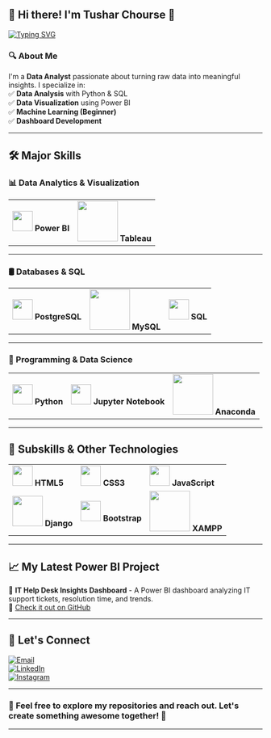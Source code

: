 
## **🚀 Hi there! I'm Tushar Chourse** 👋  

[![Typing SVG](https://readme-typing-svg.herokuapp.com?color=%2336BCF7&lines=Data+Analyst+%7C+Power+BI+%7C+SQL+%7C+Python)](https://git.io/typing-svg)  

### **🔍 About Me**  
I'm a **Data Analyst** passionate about turning raw data into meaningful insights. I specialize in:  
✅ **Data Analysis** with Python & SQL  
✅ **Data Visualization** using Power BI  
✅ **Machine Learning (Beginner)**  
✅ **Dashboard Development**  

---

## **🛠 Major Skills**  

### **📊 Data Analytics & Visualization**  
<table>
  <tr>
    <td><img src="https://upload.wikimedia.org/wikipedia/commons/c/cf/New_Power_BI_Logo.svg" width="40"> <b>Power BI</b></td>
    <td><img src="https://upload.wikimedia.org/wikipedia/commons/5/54/Tableau_Logo.png" width="80"> <b>Tableau</b></td>
  </tr>
</table>  

---

### **🛢️ Databases & SQL**  
<table>
  <tr>
    <td><img src="https://upload.wikimedia.org/wikipedia/commons/2/29/Postgresql_elephant.svg" width="40"> <b>PostgreSQL</b></td>
    <td><img src="https://upload.wikimedia.org/wikipedia/labs/8/8e/Mysql_logo.png" width="80"> <b>MySQL</b></td>
    <td><img src="https://upload.wikimedia.org/wikipedia/commons/8/87/Sql_data_base_with_logo.png" width="40"> <b>SQL</b></td>
  </tr>
</table>  

---

### **🐍 Programming & Data Science**  
<table>
  <tr>
    <td><img src="https://upload.wikimedia.org/wikipedia/commons/c/c3/Python-logo-notext.svg" width="40"> <b>Python</b></td>
    <td><img src="https://upload.wikimedia.org/wikipedia/commons/3/38/Jupyter_logo.svg" width="40"> <b>Jupyter Notebook</b></td>
    <td><img src="https://upload.wikimedia.org/wikipedia/commons/e/ea/Anaconda_Logo.png" width="80"> <b>Anaconda</b></td>
  </tr>
</table>  

---

## **📂 Subskills & Other Technologies**  
<table>
  <tr>
    <td><img src="https://upload.wikimedia.org/wikipedia/commons/6/61/HTML5_logo_and_wordmark.svg" width="40"> <b>HTML5</b></td>
    <td><img src="https://upload.wikimedia.org/wikipedia/commons/d/d5/CSS3_logo_and_wordmark.svg" width="40"> <b>CSS3</b></td>
    <td><img src="https://upload.wikimedia.org/wikipedia/commons/6/6a/JavaScript-logo.png" width="40"> <b>JavaScript</b></td>
  </tr>
  <tr>
    <td><img src="https://upload.wikimedia.org/wikipedia/commons/7/75/Django_logo.svg" width="60"> <b>Django</b></td>
    <td><img src="https://upload.wikimedia.org/wikipedia/commons/b/b2/Bootstrap_logo.svg" width="40"> <b>Bootstrap</b></td>
    <td><img src="https://upload.wikimedia.org/wikipedia/commons/1/19/XAMPP-Logo.svg" width="80"> <b>XAMPP</b></td>
  </tr>
</table>  

---

## **📈 My Latest Power BI Project**  
🔹 **IT Help Desk Insights Dashboard** - A Power BI dashboard analyzing IT support tickets, resolution time, and trends.  
🔗 [Check it out on GitHub](https://github.com/your-repo-link)  

---

## **📢 Let's Connect**  

[![Email](https://img.shields.io/badge/Email-Me-9cf?style=for-the-badge)](mailto:tchourse@gmail.com)  
[![LinkedIn](https://img.shields.io/badge/LinkedIn-Connect-blue?style=for-the-badge)](https://www.linkedin.com/in/tushar-chourse-026973250)  
[![Instagram](https://img.shields.io/badge/Instagram-Follow-red?style=for-the-badge)](https://www.instagram.com/tushar10.xd)  

---

### **📌 Feel free to explore my repositories and reach out. Let's create something awesome together! 🚀**  

---


